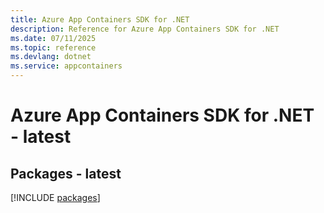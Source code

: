 ```yaml
---
title: Azure App Containers SDK for .NET
description: Reference for Azure App Containers SDK for .NET
ms.date: 07/11/2025
ms.topic: reference
ms.devlang: dotnet
ms.service: appcontainers
---
```

# Azure App Containers SDK for .NET - latest
## Packages - latest
[!INCLUDE [packages](app-containers-index.md)]